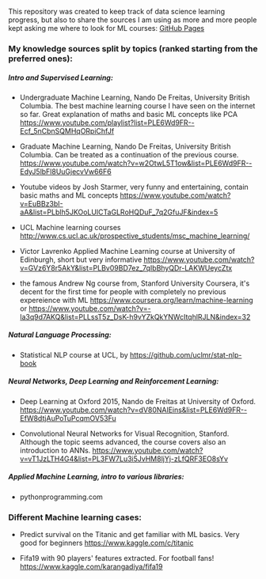 This repository was created to keep track of data science learning progress, but also to share the sources I am using as more and more people kept asking me where to look for ML courses:
[GitHub Pages](https://pages.github.com/)
### My knowledge sources split by topics (ranked starting from the preferred ones):

##### Intro and Supervised Learning:
- Undergraduate Machine Learning, Nando De Freitas, University British Columbia. The best machine learning course I have seen on the internet so far. Great explanation of maths and basic ML concepts like PCA
 https://www.youtube.com/playlist?list=PLE6Wd9FR--Ecf_5nCbnSQMHqORpiChfJf
 
- Graduate Machine Learning, Nando De Freitas, University British Columbia. Can be treated as a continuation of the previous course.
https://www.youtube.com/watch?v=w2OtwL5T1ow&list=PLE6Wd9FR--EdyJ5lbFl8UuGjecvVw66F6

- Youtube videos by Josh Starmer, very funny and entertaining, contain basic maths and ML concepts 
https://www.youtube.com/watch?v=EuBBz3bI-aA&list=PLblh5JKOoLUICTaGLRoHQDuF_7q2GfuJF&index=5

- UCL Machine learning courses
http://www.cs.ucl.ac.uk/prospective_students/msc_machine_learning/

- Victor Lavrenko Applied Machine Learning course at University of Edinburgh, short but very informative https://www.youtube.com/watch?v=GVz6Y8r5AkY&list=PLBv09BD7ez_7qIbBhyQDr-LAKWUeycZtx

- the famous Andrew Ng course from, Stanford University Coursera, it's decent for the first time for people with completely no previous expereience with ML 
https://www.coursera.org/learn/machine-learning
or
https://www.youtube.com/watch?v=-la3q9d7AKQ&list=PLLssT5z_DsK-h9vYZkQkYNWcItqhlRJLN&index=32

##### Natural Language Processing:
- Statistical NLP course at UCL, by 
https://github.com/uclmr/stat-nlp-book

##### Neural Networks, Deep Learning and Reinforcement Learning:
- Deep Learning at Oxford 2015, Nando de Freitas at University of Oxford.
https://www.youtube.com/watch?v=dV80NAlEins&list=PLE6Wd9FR--EfW8dtjAuPoTuPcqmOV53Fu

- Convolutional Neural Networks for Visual Recognition, Stanford. Although the topic seems advanced, the course covers also an introduction to ANNs.
https://www.youtube.com/watch?v=vT1JzLTH4G4&list=PL3FW7Lu3i5JvHM8ljYj-zLfQRF3EO8sYv

##### Applied Machine Learning, intro to various libraries:
- pythonprogramming.com

### Different Machine learning cases:
- Predict survival on the Titanic and get familiar with ML basics. Very good for beginners
https://www.kaggle.com/c/titanic 

- Fifa19 with 90 players' features extracted. For football fans!
https://www.kaggle.com/karangadiya/fifa19 
